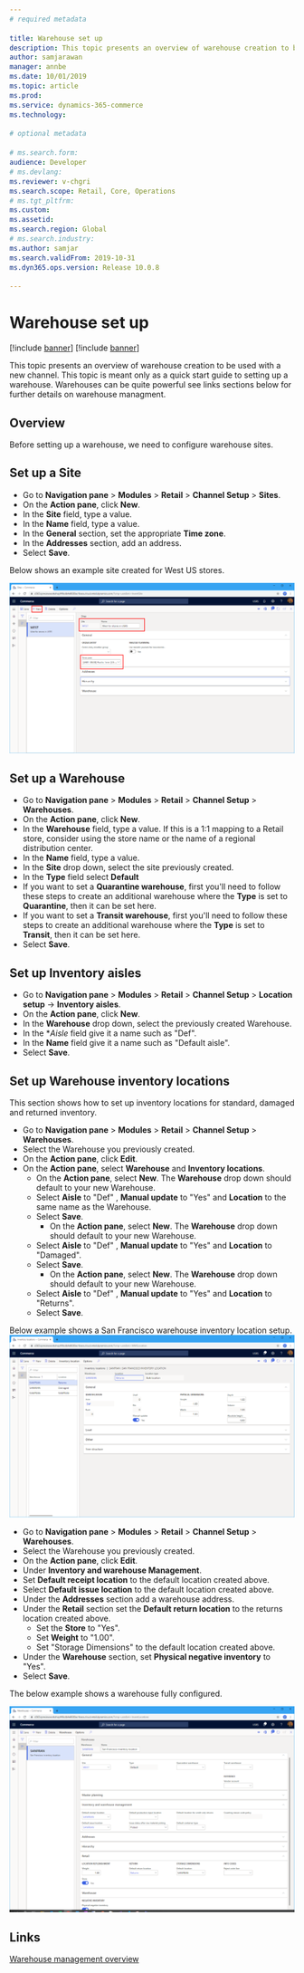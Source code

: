 ```yaml
---
# required metadata

title: Warehouse set up
description: This topic presents an overview of warehouse creation to be used with a new channel.
author: samjarawan
manager: annbe
ms.date: 10/01/2019
ms.topic: article
ms.prod: 
ms.service: dynamics-365-commerce
ms.technology: 

# optional metadata

# ms.search.form: 
audience: Developer
# ms.devlang: 
ms.reviewer: v-chgri
ms.search.scope: Retail, Core, Operations
# ms.tgt_pltfrm: 
ms.custom: 
ms.assetid: 
ms.search.region: Global
# ms.search.industry: 
ms.author: samjar
ms.search.validFrom: 2019-10-31
ms.dyn365.ops.version: Release 10.0.8

---
```

# Warehouse set up

[!include [banner](../includes/preview-banner.md)]
[!include [banner](../includes/banner.md)]

This topic presents an overview of warehouse creation to be used with a new channel.  This topic is meant only as a quick start guide to setting up a warehouse.  Warehouses can be quite powerful see links sections below for further details on warehouse managment.

## Overview
Before setting up a warehouse, we need to configure warehouse sites.

## Set up a Site
* Go to **Navigation pane** > **Modules** > **Retail** > **Channel Setup** > **Sites**.
* On the **Action pane**, click **New**.
* In the **Site** field, type a value.
* In the **Name** field, type a value.
* In the **General** section, set the appropriate **Time zone**.
* In the **Addresses** section, add an address.
* Select **Save**.

Below shows an example site created for West US stores.

![Example site](media/warehouse-site.png)

## Set up a Warehouse
* Go to **Navigation pane** > **Modules** > **Retail** > **Channel Setup** > **Warehouses**.
* On the **Action pane**, click **New**.
* In the **Warehouse** field, type a value.  If this is a 1:1 mapping to a Retail store, consider using the store name or the name of a regional distribution center.
* In the **Name** field, type a value.
* In the **Site** drop down, select the site previously created.
* In the **Type** field select **Default**
* If you want to set a **Quarantine warehouse**, first you'll need to follow these steps to create an additional warehouse where the **Type** is set to **Quarantine**, then it can be set here.
* If you want to set a **Transit warehouse**, first you'll need to follow these steps to create an additional warehouse where the **Type** is set to **Transit**, then it can be set here.
* Select **Save**.

## Set up Inventory aisles
* Go to **Navigation pane** > **Modules** > **Retail** > **Channel Setup** > **Location setup** -> **Inventory aisles**.
* On the **Action pane**, click **New**.
* In the **Warehouse** drop down, select the previously created Warehouse.
* In the **Aisle* field give it a name such as "Def".
* In the **Name** field give it a name such as "Default aisle".
* Select **Save**.

## Set up Warehouse inventory locations
This section shows how to set up inventory locations for standard, damaged and returned inventory.
* Go to **Navigation pane** > **Modules** > **Retail** > **Channel Setup** > **Warehouses**.
* Select the Warehouse you previously created.
* On the **Action pane**, click **Edit**.
* On the **Action pane**, select **Warehouse** and **Inventory locations**.
  * On the **Action pane**, select **New**.  The **Warehouse** drop down should default to your new Warehouse.
  * Select **Aisle** to "Def" , **Manual update** to "Yes" and **Location** to the same name as the Warehouse.
  * Select **Save**.
	* On the **Action pane**, select **New**.  The **Warehouse** drop down should default to your new Warehouse.
  * Select **Aisle** to "Def" , **Manual update** to "Yes" and **Location** to "Damaged".
  * Select **Save**.
	* On the **Action pane**, select **New**.  The **Warehouse** drop down should default to your new Warehouse.
  * Select **Aisle** to "Def" , **Manual update** to "Yes" and **Location** to "Returns".
  * Select **Save**.
    
Below example shows a San Francisco warehouse inventory location setup.
![Example inventory location setup](media/warehouse-inventory-locations.png)
    
* Go to **Navigation pane** > **Modules** > **Retail** > **Channel Setup** > **Warehouses**.
* Select the Warehouse you previously created.
* On the **Action pane**, click **Edit**.
* Under **Inventory and warehouse Management**.
* Set **Default receipt location** to the default location created above.
* Select **Default issue location** to the default location created above.
* Under the **Addresses** section add a warehouse address.
* Under the **Retail** section set the **Default return location** to the returns location created above.
  * Set the **Store** to "Yes".
  * Set **Weight** to "1.00". 
  * Set "Storage Dimensions" to the default location created above.
* Under the **Warehouse** section, set **Physical negative inventory** to "Yes".
* Select **Save**.

The below example shows a warehouse fully configured.

![Example warehouse](media/warehouse-sample.png)

## Links
[Warehouse management overview](https://docs.microsoft.com/en-us/dynamics365/supply-chain/warehousing/warehouse-management-overview)
